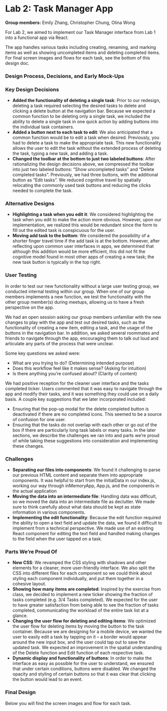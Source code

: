 # Lab 2: Task Manager App
**Group members:** Emily Zhang, Christopher Chung, Olina Wong

For Lab 2, we aimed to implement our Task Manager interface from Lab 1 into a functional app via React.

The app handles various tasks including creating, renaming, and marking items as well as showing uncompleted items and deleting completed items. For final screen images and flows for each task, see the bottom of this design doc.

### Design Process, Decisions, and Early Mock-Ups

### Key Design Decisions
- **Added the functionality of deleting a single task**: Prior to our redesign, deleting a task required selecting the desired tasks to delete and clicking a delete button at the navigation bar. Because we expected a common function to be deleting only a single task, we included the ability to delete a single task in one quick action by adding buttons into the individual task containers.
- **Added a button next to each task to edit**: We also anticipated that a common function would be to edit a task when desired. Previously, you had to delete a task to make the appropriate task. This new functionality allows the user to edit the task without the extended process of deleting the task, typing a new task, and adding a task.
- **Changed the toolbar at the bottom to just two labeled buttons**: After rationalizing the design decisions above, we compressed the toolbar into just two labeled buttons: “Show uncompleted tasks” and “Delete completed tasks”. Previously, we had three buttons, with the additional button as “Edit tasks”. We reduced cognitive travel by spatially relocating the commonly used task buttons and reducing the clicks needed to complete the task.

### Alternative Designs
- **Highlighting a task when you edit it**: We considered highlighting the task when you edit to make the action more obvious. However, upon our implementation, we realized this would be redundant since the form to fill out the edited task is conspicuous for the user.
- **Moving add task to the bottom**: We considered the possibility of a shorter finger travel time if the add task is at the bottom. However, after reflecting upon common user interfaces in apps, we determined that although this addition would be more efficient, this did not fit the cognitive model found in most other apps of creating a new task; the new task button is typically in the top right.

### User Testing
In order to test our new functionality without a large user testing group, we conducted internal testing within our group. When one of our group members implements a new function, we test the functionality with the other group member(s) during meetups, allowing us to have a fresh perspective on the app.

We had an open session asking our group members unfamiliar with the new changes to play with the app and test out desired tasks, such as the functionality of creating a new item, editing a task, and the usage of the buttons in the navigation bar. In addition, we asked several roommates and friends to navigate through the app, encouraging them to talk out loud and articulate any parts of the process that were unclear. 

Some key questions we asked were:
- What are you trying to do? (Determining intended purpose)
- Does this workflow feel like it makes sense? (Asking for intuition)
- Is there anything you’re confused about? (Clarity of content)

We had positive reception for the cleaner user interface and the tasks completed ticker. Users commented that it was easy to navigate through the app and modify their tasks, and it was something they could use on a daily basis.
A couple key suggestions that we later incorporated included:
- Ensuring that the pop-up modal for the delete completed button is deactivated if there are no completed icons. This seemed to be a source of confusion for one user.
- Ensuring that the tasks do not overlap with each other or go out of the box if there are particularly long task labels or many tasks.
In the later sections, we describe the challenges we ran into and parts we’re proud of while taking these suggestions into consideration and implementing these changes.

### Challenges
- **Separating our files into components**: We found it challenging to parse our previous HTML content and separate them into appropriate components. It was helpful to start from the initialData in our index.js, working our way through inMemoryApp, App.js, and the components in the actual application
- **Moving the data into an intermediate file**: Handling data was difficult, so we moved the data into an intermediate file as declutter. We made sure to think carefully about what data should be kept as state information in various components.
- **Implementing the edit functionality**: Because the edit function required the ability to open a text field and update the data, we found it difficult to implement from a technical perspective. We made use of an existing React component for editing the text field and handled making changes to the field when the user tapped on a task.

### Parts We’re Proud Of
- **New CSS**: We revamped the CSS styling with shadows and other elements for a cleaner, more user-friendly interface. We also split the CSS into different files for each component so we could think about styling each component individually, and put them together in a cohesive layout.
- **Showing how many items are completed**: Inspired by the exercise from class, we decided to implement a new ticker showing the fraction of tasks completed (e.g. 3/4 Tasks completed). We expected for the user to have greater satisfaction from being able to see the fraction of tasks completed, communicating the workload of the entire task list at a glance.
- **Changing the user flow for deleting and editing items**: We optimized the user flow for deleting items by moving the button to the task container. Because we are designing for a mobile device, we wanted the user to easily edit a task by tapping on it – a border would appear around the new input box, and the user could tap out to save the updated task. We expected an improvement in the spatial understanding of the Delete function and Edit function of each respective task.
- **Dynamic display and functionality of buttons**: In order to make the interface as easy as possible for the user to understand, we ensured that under certain conditions, buttons were disabled. We changed the opacity and styling of certain buttons so that it was clear that clicking the button would lead to an event.

### Final Design
Below you will find the screen images and flow for each task.


